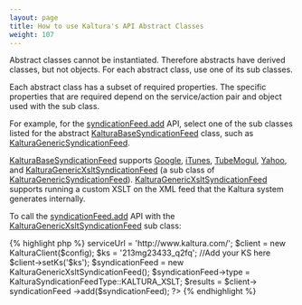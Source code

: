 ```yaml
---
layout: page
title: How to use Kaltura's API Abstract Classes
weight: 107
---
```


Abstract classes cannot be instantiated. Therefore abstracts have derived classes, but not objects. For each abstract class, use one of its sub classes.

Each abstract class has a subset of required properties. The specific properties that are required depend on the service/action pair and object used with the sub class.

<p class="APEdocument APEinternal">
  For example, for the <a href="https://developer.kaltura.com/api-docs/#/syndicationFeed.add">syndicationFeed.add</a> API, select one of the sub classes listed for the abstract <a href="https://developer.kaltura.com/api-docs/#/KalturaBaseSyndicationFeed">KalturaBaseSyndicationFeed</a> class, such as <a href="https://developer.kaltura.com/api-docs/#/KalturaGenericSyndicationFeed">KalturaGenericSyndicationFeed</a>.
</p>

<p class="APEdocument APEinternal">
  <a href="https://developer.kaltura.com/api-docs/#/KalturaBaseSyndicationFeed">KalturaBaseSyndicationFeed</a> supports <a href="https://developer.kaltura.com/api-docs/#/KalturaGoogleVideoSyndicationFeed">Google</a>, <a href="https://developer.kaltura.com/api-docs/#/KalturaITunesSyndicationFeed">iTunes</a>, <a href="https://developer.kaltura.com/api-docs/#/KalturaTubeMogulSyndicationFeed">TubeMogul</a>, <a href="https://developer.kaltura.com/api-docs/#/KalturaYahooSyndicationFeed">Yahoo</a>, and <a href="https://developer.kaltura.com/api-docs/#/KalturaGenericXsltSyndicationFeed">KalturaGenericXsltSyndicationFeed</a> (a sub class of <a href="https://developer.kaltura.com/api-docs/#/KalturaGenericSyndicationFeed" class="APEdocument APEinternal">KalturaGenericSyndicationFeed</a>). <a href="https://developer.kaltura.com/api-docs/#/KalturaGenericXsltSyndicationFeed">KalturaGenericXsltSyndicationFeed</a> supports running a custom XSLT on the XML feed that the Kaltura system generates internally.
</p>

<p class="APEdocument APEinternal">
  To call the <a href="https://developer.kaltura.com/api-docs/#/syndicationFeed.add">syndicationFeed.add</a> API with the <a href="https://developer.kaltura.com/api-docs/#/KalturaGenericXsltSyndicationFeed">KalturaGenericXsltSyndicationFeed</a> sub class:
</p>{% highlight php %}
<?php 
require_once('lib/KalturaClient.php'); 
$config = new KalturaConfiguration($partnerId); 
$config->serviceUrl = 'http://www.kaltura.com/'; 
$client = new KalturaClient($config); 
$ks = '213mg23433_q2fq'; //Add your KS here 
$client->setKs('$ks'); 
$syndicationFeed = new KalturaGenericXsltSyndicationFeed(); 
$syndicationFeed->type = KalturaSyndicationFeedType::KALTURA_XSLT; 
$results = $client-> syndicationFeed ->add($syndicationFeed);
?>
{% endhighlight %}
